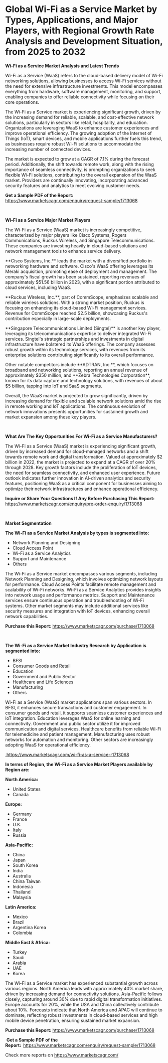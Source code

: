 <p><h1>Global Wi-Fi as a Service Market by Types, Applications, and Major Players, with Regional Growth Rate Analysis and Development Situation, from 2025 to 2032</h1></p><p><strong>Wi-Fi as a Service Market Analysis and Latest Trends</strong></p>
<p><p>Wi-Fi as a Service (WaaS) refers to the cloud-based delivery model of Wi-Fi networking solutions, allowing businesses to access Wi-Fi services without the need for extensive infrastructure investments. This model encompasses everything from hardware, software management, monitoring, and support, enabling companies to offer reliable connectivity while focusing on their core operations. </p><p>The Wi-Fi as a Service market is experiencing significant growth, driven by the increasing demand for reliable, scalable, and cost-effective network solutions, particularly in sectors like retail, hospitality, and education. Organizations are leveraging WaaS to enhance customer experiences and improve operational efficiency. The growing adoption of the Internet of Things (IoT), smart devices, and mobile applications further fuels this trend, as businesses require robust Wi-Fi solutions to accommodate the increasing number of connected devices. </p><p>The market is expected to grow at a CAGR of 7.1% during the forecast period. Additionally, the shift towards remote work, along with the rising importance of seamless connectivity, is prompting organizations to seek flexible Wi-Fi solutions, contributing to the overall expansion of the WaaS market. Providers are continually innovating, incorporating advanced security features and analytics to meet evolving customer needs.</p></p>
<p><strong>Get a Sample PDF of the Report:&nbsp;</strong> <a href="https://www.marketscagr.com/enquiry/request-sample/1713068?utm_campaign=3534&utm_medium=2&utm_source=Github&utm_content=ia&utm_term=28032025&utm_id=wi-fi-as-a-service">https://www.marketscagr.com/enquiry/request-sample/1713068</a></p>
<p>&nbsp;</p>
<p><strong>Wi-Fi as a Service Major Market Players</strong></p>
<p><p>The Wi-Fi as a Service (WaaS) market is increasingly competitive, characterized by major players like Cisco Systems, Rogers Communications, Ruckus Wireless, and Singapore Telecommunications. These companies are investing heavily in cloud-based solutions and network management tools to enhance service delivery.</p><p>**Cisco Systems, Inc.** leads the market with a diversified portfolio in networking hardware and software. Cisco's WaaS offering leverages its Meraki acquisition, promoting ease of deployment and management. The company's fiscal growth has been sustained, reporting revenues of approximately $51.56 billion in 2023, with a significant portion attributed to cloud services, including WaaS.</p><p>**Ruckus Wireless, Inc.**, part of CommScope, emphasizes scalable and reliable wireless solutions. With a strong market position, Ruckus is focusing on enhancing its cloud-based Wi-Fi management services. Revenue for CommScope reached $2.5 billion, showcasing Ruckus's contribution especially in large-scale deployments.</p><p>**Singapore Telecommunications Limited (Singtel)** is another key player, leveraging its telecommunications expertise to deliver integrated Wi-Fi services. Singtel's strategic partnerships and investments in digital infrastructure have bolstered its WaaS offerings. The company assesses robust growth within its technology services, with revenues from its enterprise solutions contributing significantly to its overall performance.</p><p>Other notable competitors include **ADTRAN, Inc.**, which focuses on broadband and networking solutions, reporting an annual revenue of approximately $350 million, and **Zebra Technologies Corporation**, known for its data capture and technology solutions, with revenues of about $5 billion, tapping into IoT and SaaS segments.</p><p>Overall, the WaaS market is projected to grow significantly, driven by increasing demand for flexible and scalable network solutions amid the rise in remote working and IoT applications. The continuous evolution of network innovations presents opportunities for sustained growth and market expansion among these key players.</p></p>
<p>&nbsp;</p>
<p><strong>What Are The Key Opportunities For Wi-Fi as a Service Manufacturers?</strong></p>
<p><p>The Wi-Fi as a Service (WaaS) market is experiencing significant growth, driven by increased demand for cloud-managed networks and a shift towards remote work and digital transformation. Valued at approximately $2 billion in 2022, the market is projected to expand at a CAGR of over 20% through 2028. Key growth factors include the proliferation of IoT devices, the need for seamless connectivity, and enhanced user experience. Future outlook indicates further innovation in AI-driven analytics and security features, positioning WaaS as a critical component for businesses aiming to optimize their network infrastructures and enhance operational efficiency.</p></p>
<p><strong>Inquire or Share Your Questions If Any Before Purchasing This Report:</strong> <a href="https://www.marketscagr.com/enquiry/pre-order-enquiry/1713068?utm_campaign=3534&utm_medium=2&utm_source=Github&utm_content=ia&utm_term=28032025&utm_id=wi-fi-as-a-service">https://www.marketscagr.com/enquiry/pre-order-enquiry/1713068</a></p>
<p>&nbsp;</p>
<p><strong>Market Segmentation</strong></p>
<p><strong>The Wi-Fi as a Service Market Analysis by types is segmented into:</strong></p>
<p><ul><li>Network Planning and Designing</li><li>Cloud Access Point</li><li>Wi-Fi as a Service Analytics</li><li>Support and Maintenance</li><li>Others</li></ul></p>
<p><p>The Wi-Fi as a Service market encompasses various segments, including Network Planning and Designing, which involves optimizing network layouts for performance. Cloud Access Points facilitate remote management and scalability of Wi-Fi networks. Wi-Fi as a Service Analytics provides insights into network usage and performance metrics. Support and Maintenance services ensure continuous operation and troubleshooting of Wi-Fi systems. Other market segments may include additional services like security measures and integration with IoT devices, enhancing overall network capabilities.</p></p>
<p><strong>Purchase this Report:&nbsp;</strong><a href="https://www.marketscagr.com/purchase/1713068?utm_campaign=3534&utm_medium=2&utm_source=Github&utm_content=ia&utm_term=28032025&utm_id=wi-fi-as-a-service">https://www.marketscagr.com/purchase/1713068</a></p>
<p>&nbsp;</p>
<p><strong>The Wi-Fi as a Service Market Industry Research by Application is segmented into:</strong></p>
<p><ul><li>BFSI</li><li>Consumer Goods and Retail</li><li>Education</li><li>Government and Public Sector</li><li>Healthcare and Life Sciences</li><li>Manufacturing</li><li>Others</li></ul></p>
<p><p>Wi-Fi as a Service (WaaS) market applications span various sectors. In BFSI, it enhances secure transactions and customer engagement. In consumer goods and retail, it supports seamless customer experiences and IoT integration. Education leverages WaaS for online learning and connectivity. Government and public sector utilize it for improved communication and digital services. Healthcare benefits from reliable Wi-Fi for telemedicine and patient management. Manufacturing uses robust networks for automation and monitoring. Other sectors are increasingly adopting WaaS for operational efficiency.</p></p>
<p><a href="https://www.marketscagr.com/wi-fi-as-a-service-r1713068?utm_campaign=3534&utm_medium=2&utm_source=Github&utm_content=ia&utm_term=28032025&utm_id=wi-fi-as-a-service">&nbsp;https://www.marketscagr.com/wi-fi-as-a-service-r1713068</a></p>
<p><strong>In terms of Region, the Wi-Fi as a Service Market Players available by Region are:</strong></p>
<p>
    <p> <strong> North America: </strong>
        <ul>
            <li>United States</li>
            <li>Canada</li>
        </ul>
        </p> 
    <p> <strong> Europe: </strong>
        <ul>
            <li>Germany</li>
            <li>France</li>
            <li>U.K.</li>
            <li>Italy</li>
            <li>Russia</li>
        </ul>
        </p> 
    <p> <strong> Asia-Pacific: </strong>
        <ul>
            <li>China</li>
            <li>Japan</li>
            <li>South Korea</li>
            <li>India</li>
            <li>Australia</li>
            <li>China Taiwan</li>
            <li>Indonesia</li>
            <li>Thailand</li>
            <li>Malaysia</li>
        </ul>
        </p> 
    <p> <strong> Latin America: </strong>
        <ul>
            <li>Mexico</li>
            <li>Brazil</li>
            <li>Argentina Korea</li>
            <li>Colombia</li>
        </ul>
        </p> 
    <p> <strong> Middle East & Africa: </strong>
        <ul>
            <li>Turkey</li>
            <li>Saudi</li>
            <li>Arabia</li>
            <li>UAE</li>
            <li>Korea</li>
        </ul>
    </p>
    </p>
<p><p>The Wi-Fi as a Service market has experienced substantial growth across various regions. North America leads with approximately 40% market share, driven by increasing demand for connectivity solutions. Asia-Pacific follows closely, capturing around 30% due to rapid digital transformation initiatives. Europe accounts for 20%, while the USA and China collectively contribute about 10%. Forecasts indicate that North America and APAC will continue to dominate, reflecting robust investments in cloud-based services and high mobile device penetration, ensuring sustained market expansion.</p></p>
<p><strong>Purchase this Report: </strong><a href="https://www.marketscagr.com/purchase/1713068?utm_campaign=3534&utm_medium=2&utm_source=Github&utm_content=ia&utm_term=28032025&utm_id=wi-fi-as-a-service">https://www.marketscagr.com/purchase/1713068</a></p>
<p>&nbsp;<strong>Get a Sample PDF of the Report:&nbsp;&nbsp;</strong><a href="https://www.marketscagr.com/enquiry/request-sample/1713068?utm_campaign=3534&utm_medium=2&utm_source=Github&utm_content=ia&utm_term=28032025&utm_id=wi-fi-as-a-service">https://www.marketscagr.com/enquiry/request-sample/1713068</a></p>
<p><strong></strong></p>
<p>Check more reports on <a href="https://www.marketscagr.com/?utm_campaign=3534&utm_medium=2&utm_source=Github&utm_content=ia&utm_term=28032025&utm_id=wi-fi-as-a-service">https://www.marketscagr.com/</a></p>